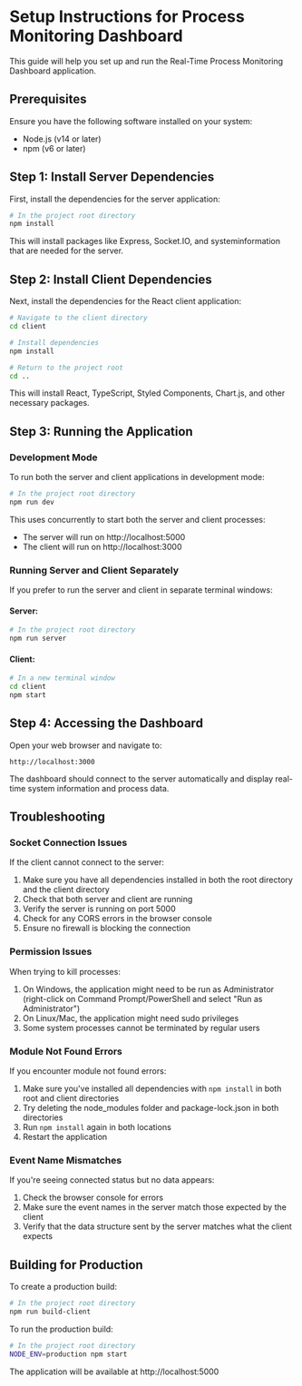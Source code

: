 # Setup Instructions for Process Monitoring Dashboard

This guide will help you set up and run the Real-Time Process Monitoring Dashboard application.

## Prerequisites

Ensure you have the following software installed on your system:

- Node.js (v14 or later)
- npm (v6 or later)

## Step 1: Install Server Dependencies

First, install the dependencies for the server application:

```bash
# In the project root directory
npm install
```

This will install packages like Express, Socket.IO, and systeminformation that are needed for the server.

## Step 2: Install Client Dependencies

Next, install the dependencies for the React client application:

```bash
# Navigate to the client directory
cd client

# Install dependencies
npm install

# Return to the project root
cd ..
```

This will install React, TypeScript, Styled Components, Chart.js, and other necessary packages.

## Step 3: Running the Application

### Development Mode

To run both the server and client applications in development mode:

```bash
# In the project root directory
npm run dev
```

This uses concurrently to start both the server and client processes:
- The server will run on http://localhost:5000
- The client will run on http://localhost:3000

### Running Server and Client Separately

If you prefer to run the server and client in separate terminal windows:

#### Server:
```bash
# In the project root directory
npm run server
```

#### Client:
```bash
# In a new terminal window
cd client
npm start
```

## Step 4: Accessing the Dashboard

Open your web browser and navigate to:

```
http://localhost:3000
```

The dashboard should connect to the server automatically and display real-time system information and process data.

## Troubleshooting

### Socket Connection Issues

If the client cannot connect to the server:

1. Make sure you have all dependencies installed in both the root directory and the client directory
2. Check that both server and client are running
3. Verify the server is running on port 5000
4. Check for any CORS errors in the browser console
5. Ensure no firewall is blocking the connection

### Permission Issues

When trying to kill processes:

1. On Windows, the application might need to be run as Administrator (right-click on Command Prompt/PowerShell and select "Run as Administrator")
2. On Linux/Mac, the application might need sudo privileges
3. Some system processes cannot be terminated by regular users

### Module Not Found Errors

If you encounter module not found errors:

1. Make sure you've installed all dependencies with `npm install` in both root and client directories
2. Try deleting the node_modules folder and package-lock.json in both directories
3. Run `npm install` again in both locations
4. Restart the application

### Event Name Mismatches

If you're seeing connected status but no data appears:

1. Check the browser console for errors
2. Make sure the event names in the server match those expected by the client
3. Verify that the data structure sent by the server matches what the client expects

## Building for Production

To create a production build:

```bash
# In the project root directory
npm run build-client
```

To run the production build:

```bash
# In the project root directory
NODE_ENV=production npm start
```

The application will be available at http://localhost:5000 